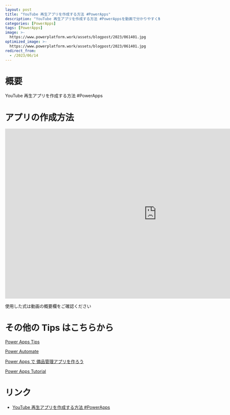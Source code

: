 ```yaml
---
layout: post
title: "YouTube 再生アプリを作成する方法 #PowerApps"
description: "YouTube 再生アプリを作成する方法 #PowerAppsを動画で分かりやすく解説"
categories: [PowerApps]
tags: [PowerApps]
image: >-
  https://www.powerplatform.work/assets/blogpost/2023/061401.jpg
optimized_image: >-
  https://www.powerplatform.work/assets/blogpost/2023/061401.jpg
redirect_from:
  - /2023/06/14
---
```



#  概要

YouTube 再生アプリを作成する方法 #PowerApps


# アプリの作成方法

<iframe width="983" height="553" src="https://www.youtube.com/embed/oxUqC0T-26U" title="YouTube video player" frameborder="0" allow="accelerometer; autoplay; clipboard-write; encrypted-media; gyroscope; picture-in-picture" allowfullscreen></iframe>


使用した式は動画の概要欄をご確認ください


# その他の Tips はこちらから

[Power Apps Tips](https://www.youtube.com/watch?v=VrAQf3JQ7yM&list=PLVhFi1fb3DqakSLVMn22DDcySXh9jtzi- )


[Power Automate](https://www.youtube.com/watch?v=-YnJYT0ASEM&list=PLVhFi1fb3Dqbzic6GieqnLFgD3aTj-eHA)


[Power Apps で 備品管理アプリを作ろう](https://www.youtube.com/playlist?list=PLVhFi1fb3DqZM3HKb8Hea6XEL96990Fyn)


[Power Apps Tutorial](https://www.youtube.com/playlist?list=PLVhFi1fb3DqalxpL974VvAJvV4iWoSbe_)


# リンク


- [YouTube 再生アプリを作成する方法 #PowerApps](https://www.youtube.com/watch?v=oxUqC0T-26U)

